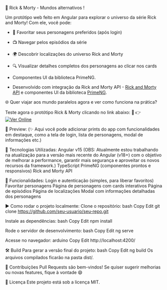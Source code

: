 🚀 Rick & Morty - Mundos alternativos !

Um protótipo web feito em Angular para explorar o universo da série Rick and Morty! Com ele, você pode:

- 🧍 Favoritar seus personagens preferidos (após login)
- 📺 Navegar pelos episódios da série
- 🌍 Descobrir localizações do universo Rick and Morty
- 🔍 Visualizar detalhes completos dos personagens ao clicar nos cards


- Componentes UI da biblioteca PrimeNG.
- Desenvolvido com integração da Rick and Morty API -  [Rick and Morty API](https://rickandmortyapi.com/) e componentes UI da biblioteca [PrimeNG](https://www.primefaces.org/primeng/).


🌐 Quer viajar aos mundo paralelos agora e ver como funciona na prática?

Teste agora o protótipo Rick & Morty clicando no link abaixo:
🔗 👉 [![Ver Online](https://img.shields.io/badge/Ver%20Protótipo%20Online-Rick%20%26%20Morty%20Explorer-9cf?style=for-the-badge&logo=angular)](https://app-rick-and-morty-angular-master.vercel.app/auth/login)


📸 Preview:
(✨ Aqui você pode adicionar prints do app com funcionalidades em destaque, como a tela de login, lista de personagens, modal de informações etc.)

🧰 Tecnologias Utilizadas:
Angular v15 (OBS: Atualmente estou trabalhando na atualização para a versão mais recente do Angular (v18+) com o objetivo de melhorar a performance, garantir mais segurança e aproveitar os novos recursos da framework.)
TypeScript
PrimeNG (componentes prontos e responsivos)
Rick and Morty API

🔐 Funcionalidades:
Login e autenticação (simples, para liberar favoritos)
Favoritar personagens
Página de personagens com cards interativos
Página de episódios
Página de localizações
Modal com informações detalhadas dos personagens

▶️ Como rodar o projeto localmente:
Clone o repositório:
bash
Copy
Edit
git clone https://github.com/seu-usuario/seu-repo.git


Instale as dependências:
bash
Copy
Edit
npm install

Rode o servidor de desenvolvimento:
bash
Copy
Edit
ng serve


Acesse no navegador:
arduino
Copy
Edit
http://localhost:4200/


🛠️ Build
Para gerar a versão final do projeto:
bash
Copy
Edit
ng build
Os arquivos compilados ficarão na pasta dist/.

🤝 Contribuições
Pull Requests são bem-vindos! Se quiser sugerir melhorias ou novas features, fique à vontade 😄

📄 Licença
Este projeto está sob a licença MIT.
